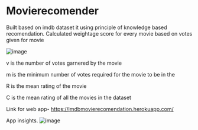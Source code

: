 # Movierecomender
Built based on imdb dataset it using principle of knowledge based recomendation.
Calculated weightage score for every movie based on votes given for movie

![image](https://user-images.githubusercontent.com/57652470/123532796-f8a51280-d72d-11eb-84a4-b2d91b5e93cd.png)


v is the number of votes garnered by the movie

m is the minimum number of votes required for the movie to be in the

R is the mean rating of the movie

C is the mean rating of all the movies in the dataset

Link for web app- https://imdbmovierecomendation.herokuapp.com/

App insights.
![image](https://user-images.githubusercontent.com/57652470/123532873-a1537200-d72e-11eb-822f-ac2a6811374d.png)

